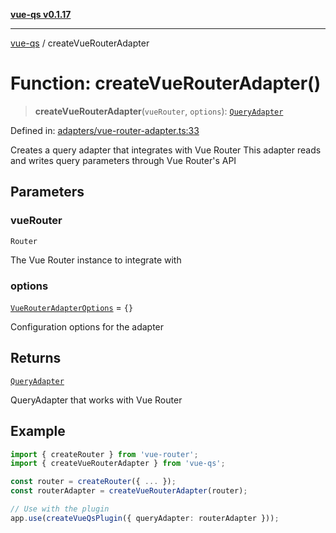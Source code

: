 [**vue-qs v0.1.17**](../README.md)

---

[vue-qs](../README.md) / createVueRouterAdapter

# Function: createVueRouterAdapter()

> **createVueRouterAdapter**(`vueRouter`, `options`): [`QueryAdapter`](../type-aliases/QueryAdapter.md)

Defined in: [adapters/vue-router-adapter.ts:33](https://github.com/iamsomraj/vue-qs/blob/b89690c4cfcb78328e659968e3c7235730988be4/src/adapters/vue-router-adapter.ts#L33)

Creates a query adapter that integrates with Vue Router
This adapter reads and writes query parameters through Vue Router's API

## Parameters

### vueRouter

`Router`

The Vue Router instance to integrate with

### options

[`VueRouterAdapterOptions`](../interfaces/VueRouterAdapterOptions.md) = `{}`

Configuration options for the adapter

## Returns

[`QueryAdapter`](../type-aliases/QueryAdapter.md)

QueryAdapter that works with Vue Router

## Example

```typescript
import { createRouter } from 'vue-router';
import { createVueRouterAdapter } from 'vue-qs';

const router = createRouter({ ... });
const routerAdapter = createVueRouterAdapter(router);

// Use with the plugin
app.use(createVueQsPlugin({ queryAdapter: routerAdapter }));
```
